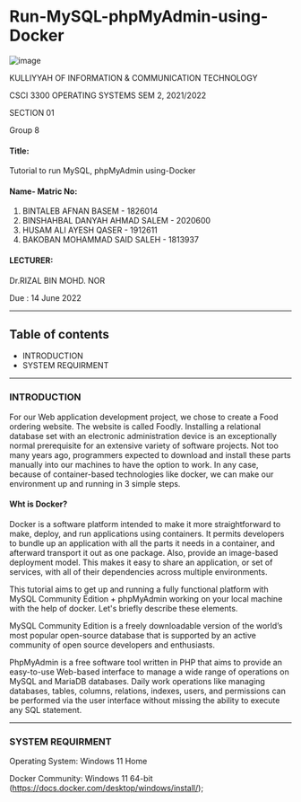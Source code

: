 # Run-MySQL-phpMyAdmin-using-Docker

![image](https://user-images.githubusercontent.com/97139623/170854403-7cee3791-562d-4111-b070-bcb2a0e25797.png)

KULLIYYAH OF INFORMATION & COMMUNICATION TECHNOLOGY 

CSCI 3300 OPERATING SYSTEMS
 SEM 2, 2021/2022 
 
 SECTION 01
 
Group 8


#### Title:
  Tutorial to run MySQL, phpMyAdmin using-Docker
#### Name- Matric No:
1. BINTALEB AFNAN BASEM - 1826014
2. BINSHAHBAL DANYAH AHMAD SALEM - 2020600
3. HUSAM ALI AYESH QASER - 1912611
4. BAKOBAN MOHAMMAD SAID SALEH - 1813937

#### LECTURER:

Dr.RIZAL BIN MOHD. NOR

Due :
14 June 2022

---

## Table of contents
- INTRODUCTION
- SYSTEM REQUIRMENT  

<hr/>

### INTRODUCTION

For our Web application development project, we chose to create a Food ordering website. The website is called Foodly.
Installing a relational database set with an electronic administration device is an exceptionally normal prerequisite for an extensive variety of software projects. Not too many years ago, programmers expected to download and install these parts manually into our machines to have the option to work. In any case, because of container-based technologies like docker, we can make our environment up and running in 3 simple steps.

#### Wht is Docker?
Docker is a software platform intended to make it more straightforward to make, deploy, and run applications using containers. It permits developers to bundle up an application with all the parts it needs in a container, and afterward transport it out as one package. Also, provide an image-based deployment model. This makes it easy to share an application, or set of services, with all of their dependencies across multiple environments.

This tutorial aims to get up and running a fully functional platform with MySQL Community Edition + phpMyAdmin working on your local machine with the help of docker. Let's briefly describe these elements.

MySQL Community Edition is a freely downloadable version of the world’s most popular open-source database that is supported by an active community of open source developers and enthusiasts.

PhpMyAdmin is a free software tool written in PHP that aims to provide an easy-to-use Web-based interface to manage a wide range of operations on MySQL and MariaDB databases. Daily work operations like managing databases, tables, columns, relations, indexes, users, and permissions can be performed via the user interface without missing the ability to execute any SQL statement.
 
---
### SYSTEM REQUIRMENT 
Operating System: Windows 11 Home

Docker Community: Windows 11 64-bit (https://docs.docker.com/desktop/windows/install/);


